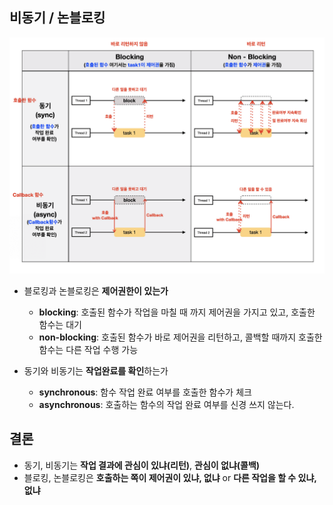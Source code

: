 ## 비동기 / 논블로킹
![](../attached-file/Pasted%20image%2020240927115557.png)

- 블로킹과 논블로킹은 **제어권한이 있는가**
	- **blocking**: 호출된 함수가 작업을 마칠 때 까지 제어권을 가지고 있고, 호출한 함수는 대기
	- **non-blocking**: 호출된 함수가 바로 제어권을 리턴하고, 콜백할 때까지 호출한 함수는 다른 작업 수행 가능

- 동기와 비동기는 **작업완료를 확인**하는가
	- **synchronous**: 함수 작업 완료 여부를 호출한 함수가 체크
	- **asynchronous**: 호출하는 함수의 작업 완료 여부를 신경 쓰지 않는다. 

## 결론
- 동기, 비동기는 **작업 결과에 관심이 있냐(리턴)**, **관심이 없냐(콜백)**
- 블로킹, 논블로킹은 **호출하는 쪽이 제어권이 있냐, 없냐** or **다른 작업을 할 수 있냐, 없냐**